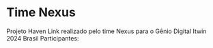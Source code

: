 # Time Nexus
Projeto Haven Link realizado pelo time Nexus para o Gênio Digital Itwin 2024 Brasil
Participantes:

